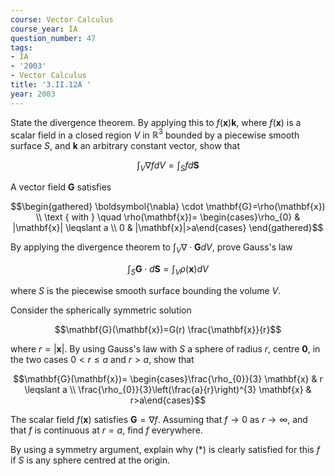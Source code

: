 ```yaml
---
course: Vector Calculus
course_year: IA
question_number: 47
tags:
- IA
- '2003'
- Vector Calculus
title: '3.II.12A '
year: 2003
---
```



State the divergence theorem. By applying this to $f(\mathbf{x}) \mathbf{k}$, where $f(\mathbf{x})$ is a scalar field in a closed region $V$ in $\mathbb{R}^{3}$ bounded by a piecewise smooth surface $S$, and $\mathbf{k}$ an arbitrary constant vector, show that

$$\int_{V} \nabla f d V=\int_{S} f d \mathbf{S}$$

A vector field $\mathbf{G}$ satisfies

$$\begin{gathered}
\boldsymbol{\nabla} \cdot \mathbf{G}=\rho(\mathbf{x}) \\
\text { with } \quad \rho(\mathbf{x})= \begin{cases}\rho_{0} & |\mathbf{x}| \leqslant a \\
0 & |\mathbf{x}|>a\end{cases}
\end{gathered}$$

By applying the divergence theorem to $\int_{V} \nabla \cdot \mathbf{G} d V$, prove Gauss's law

$$\int_{S} \mathbf{G} \cdot d \mathbf{S}=\int_{V} \rho(\mathbf{x}) d V$$

where $S$ is the piecewise smooth surface bounding the volume $V$.

Consider the spherically symmetric solution

$$\mathbf{G}(\mathbf{x})=G(r) \frac{\mathbf{x}}{r}$$

where $r=|\mathbf{x}|$. By using Gauss's law with $S$ a sphere of radius $r$, centre $\mathbf{0}$, in the two cases $0<r \leqslant a$ and $r>a$, show that

$$\mathbf{G}(\mathbf{x})= \begin{cases}\frac{\rho_{0}}{3} \mathbf{x} & r \leqslant a \\ \frac{\rho_{0}}{3}\left(\frac{a}{r}\right)^{3} \mathbf{x} & r>a\end{cases}$$

The scalar field $f(\mathbf{x})$ satisfies $\mathbf{G}=\nabla f$. Assuming that $f \rightarrow 0$ as $r \rightarrow \infty$, and that $f$ is continuous at $r=a$, find $f$ everywhere.

By using a symmetry argument, explain why $(*)$ is clearly satisfied for this $f$ if $S$ is any sphere centred at the origin.